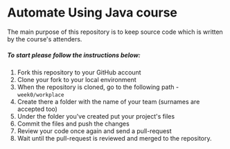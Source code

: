 Automate Using Java course
==========================
The main purpose of this repository is to keep source code which is written by the course's attenders.

##### To start please follow the instructions below:

1. Fork this repository to your GitHub account
2. Clone your fork to your local environment
3. When the repository is cloned, go to the following path - `week0/workplace`
4. Create there a folder with the name of your team (surnames are accepted too)
5. Under the folder you've created put your project's files
6. Commit the files and push the changes
7. Review your code once again and send a pull-request
8. Wait until the pull-request is reviewed and merged to the repository.

